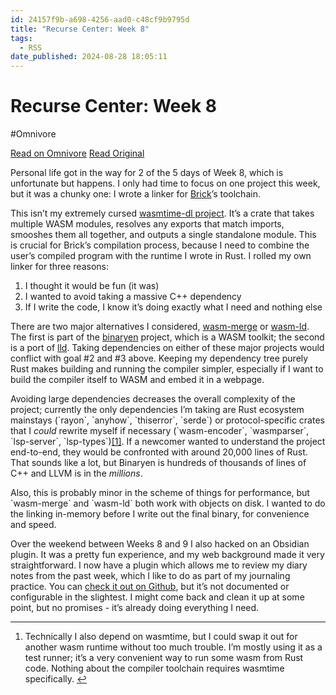 ```yaml
---
id: 24157f9b-a698-4256-aad0-c48cf9b9795d
title: "Recurse Center: Week 8"
tags:
  - RSS
date_published: 2024-08-28 18:05:11
---
```


# Recurse Center: Week 8
#Omnivore

[Read on Omnivore](https://omnivore.app/me/recurse-center-week-8-1919bedb5ca)
[Read Original](https://ryanisaacg.com/posts/recurse-week-8.html)



Personal life got in the way for 2 of the 5 days of Week 8, which is unfortunate but happens. I only had time to focus on one project this week, but it was a chunky one: I wrote a linker for [Brick](https:&#x2F;&#x2F;github.com&#x2F;ryanisaacg&#x2F;brick)’s toolchain.

This isn’t my extremely cursed [wasmtime-dl project](https:&#x2F;&#x2F;ryanisaacg.com&#x2F;posts&#x2F;wasmtime-dl). It’s a crate that takes multiple WASM modules, resolves any exports that match imports, smooshes them all together, and outputs a single standalone module. This is crucial for Brick’s compilation process, because I need to combine the user’s compiled program with the runtime I wrote in Rust. I rolled my own linker for three reasons:

1. I thought it would be fun (it was)
2. I wanted to avoid taking a massive C++ dependency
3. If I write the code, I know it’s doing exactly what I need and nothing else

There are two major alternatives I considered, [wasm-merge](https:&#x2F;&#x2F;github.com&#x2F;WebAssembly&#x2F;binaryen?tab&#x3D;readme-ov-file#tools) or [wasm-ld](https:&#x2F;&#x2F;lld.llvm.org&#x2F;WebAssembly.html). The first is part of the [binaryen](https:&#x2F;&#x2F;github.com&#x2F;WebAssembly&#x2F;binaryen) project, which is a WASM toolkit; the second is a port of [lld](https:&#x2F;&#x2F;lld.llvm.org&#x2F;). Taking dependencies on either of these major projects would conflict with goal #2 and #3 above. Keeping my dependency tree purely Rust makes building and running the compiler simpler, especially if I want to build the compiler itself to WASM and embed it in a webpage.

Avoiding large dependencies decreases the overall complexity of the project; currently the only dependencies I’m taking are Rust ecosystem mainstays (&#x60;rayon&#x60;, &#x60;anyhow&#x60;, &#x60;thiserror&#x60;, &#x60;serde&#x60;) or protocol-specific crates that I _could_ rewrite myself if necessary (&#x60;wasm-encoder&#x60;, &#x60;wasmparser&#x60;, &#x60;lsp-server&#x60;, &#x60;lsp-types&#x60;)[\[1\]](#fn1). If a newcomer wanted to understand the project end-to-end, they would be confronted with around 20,000 lines of Rust. That sounds like a lot, but Binaryen is hundreds of thousands of lines of C++ and LLVM is in the _millions_.

Also, this is probably minor in the scheme of things for performance, but &#x60;wasm-merge&#x60; and &#x60;wasm-ld&#x60; both work with objects on disk. I wanted to do the linking in-memory before I write out the final binary, for convenience and speed.

Over the weekend between Weeks 8 and 9 I also hacked on an Obsidian plugin. It was a pretty fun experience, and my web background made it very straightforward. I now have a plugin which allows me to review my diary notes from the past week, which I like to do as part of my journaling practice. You can [check it out on Github](https:&#x2F;&#x2F;github.com&#x2F;ryanisaacg&#x2F;obsidian-diary-review), but it’s not documented or configurable in the slightest. I might come back and clean it up at some point, but no promises - it’s already doing everything I need.

---

1. Technically I also depend on wasmtime, but I could swap it out for another wasm runtime without too much trouble. I’m mostly using it as a test runner; it’s a very convenient way to run some wasm from Rust code. Nothing about the compiler toolchain requires wasmtime specifically. [↩︎](#fnref1)